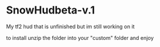 # SnowHudbeta-v.1
My tf2 hud that is unfinished but im still working on it 

to install unzip the folder into your "custom" folder and enjoy

